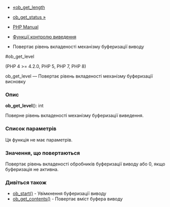 - [«ob_get_length](function.ob-get-length.md)
- [ob_get_status »](function.ob-get-status.md)

- [PHP Manual](index.md)
- [Функції контролю виведення](ref.outcontrol.md)
- Повертає рівень вкладеності механізму буферизації виводу

#ob_get_level

(PHP 4 \>= 4.2.0, PHP 5, PHP 7, PHP 8)

ob_get_level — Повертає рівень вкладеності механізму буферизації
висновку

### Опис

**ob_get_level**(): int

Поверне рівень вкладеності механізму буферизації виведення.

### Список параметрів

Ця функція не має параметрів.

### Значення, що повертаються

Повертає рівень вкладеності обробників буферизації виводу або 0,
якщо буферизація не активна.

### Дивіться також

- [ob_start()](function.ob-start.md) - Увімкнення буферизації виводу
- [ob_get_contents()](function.ob-get-contents.md) - Повертає
вміст буфера виводу
